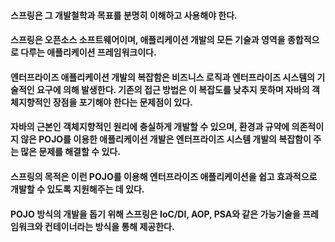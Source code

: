 #### 스프링은 그 개발철학과 목표를 분명히 이해하고 사용해야 한다.
#### 스프링은 오픈소스 소프트웨어이며, 애플리케이션 개발의 모든 기술과 영역을 종합적으로 다루는 애플리케이션 프레임워크이다.
#### 엔터프라이즈 애플리케이션 개발의 복잡함은 비즈니스 로직과 엔터프라이즈 시스템의 기술적인 요구에 의해 발생한다. 기존의 접근 방법은 이 복잡도를 낮추지 못하며 자바의 객체지향적인 장점을 포기해야 한다는 문제점이 있다.
#### 자바의 근본인 객체지향적인 원리에 충실하게 개발할 수 있으며, 환경과 규약에 의존적이지 않은 POJO를 이용한 애플리케이션 개발은 엔터프라이즈 시스템 개발의 복잡함이 주는 많은 문제를 해결할 수 있다.
#### 스프링의 목적은 이런 POJO를 이용해 엔터프라이즈 애플리케이션을 쉽고 효과적으로 개발할 수 있도록 지원해주는 데 있다.
#### POJO 방식의 개발을 돕기 위해 스프링은 IoC/DI, AOP, PSA와 같은 가능기술을 프레임워크와 컨테이너라는 방식을 통해 제공한다.

